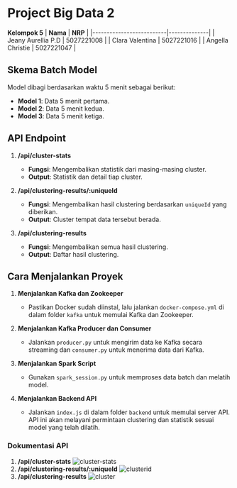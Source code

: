 # Project Big Data 2
 **Kelompok 5** 
|         **Nama**         |   **NRP**    |
|--------------------------|--------------|
| Jeany Aurellia P.D       | 5027221008   |
| Clara Valentina          | 5027221016   |
| Angella Christie         | 5027221047   |

## Skema Batch Model

Model dibagi berdasarkan waktu 5 menit sebagai berikut:

- **Model 1**: Data 5 menit pertama.
- **Model 2**: Data 5 menit kedua.
- **Model 3**: Data 5 menit ketiga.

## API Endpoint

1. **/api/cluster-stats**  
   - **Fungsi**: Mengembalikan statistik dari masing-masing cluster.
   - **Output**: Statistik dan detail tiap cluster.

2. **/api/clustering-results/:uniqueId**  
   - **Fungsi**: Mengembalikan hasil clustering berdasarkan `uniqueId` yang diberikan.
   - **Output**: Cluster tempat data tersebut berada.

3. **/api/clustering-results**  
   - **Fungsi**: Mengembalikan semua hasil clustering.
   - **Output**: Daftar hasil clustering.

## Cara Menjalankan Proyek

1. **Menjalankan Kafka dan Zookeeper**  
   - Pastikan Docker sudah diinstal, lalu jalankan `docker-compose.yml` di dalam folder `kafka` untuk memulai Kafka dan Zookeeper.

2. **Menjalankan Kafka Producer dan Consumer**  
   - Jalankan `producer.py` untuk mengirim data ke Kafka secara streaming dan `consumer.py` untuk menerima data dari Kafka.

3. **Menjalankan Spark Script**  
   - Gunakan `spark_session.py` untuk memproses data batch dan melatih model.

4. **Menjalankan Backend API**  
   - Jalankan `index.js` di dalam folder `backend` untuk memulai server API. API ini akan melayani permintaan clustering dan statistik sesuai model yang telah dilatih.

### Dokumentasi API
1. **/api/cluster-stats**
![cluster-stats](https://github.com/user-attachments/assets/d384a485-bede-43f0-8240-589566bc3b75)
2. **/api/clustering-results/:uniqueId**
![clusterid](https://github.com/user-attachments/assets/413a8ebb-4f81-41e8-98f8-0b8fbdc335d5)
3. **/api/clustering-results**
![cluster](https://github.com/user-attachments/assets/7019a51a-ceeb-43e5-8e00-0b097afbca56)


